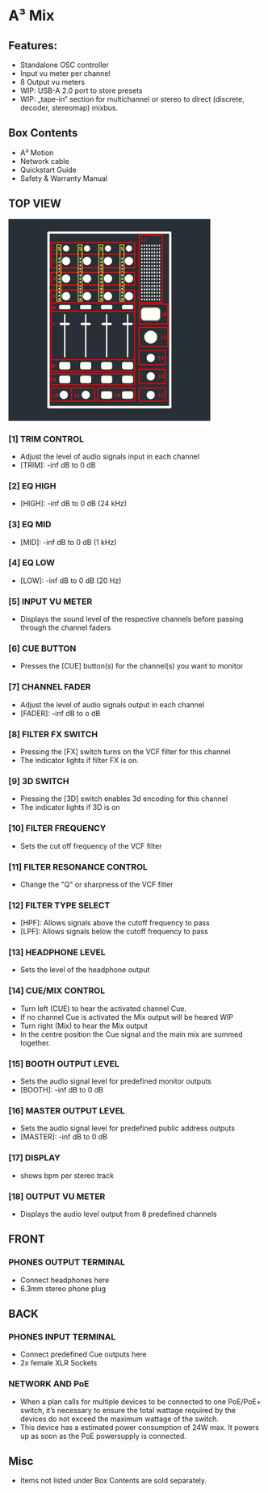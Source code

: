 # A³ Mix
## Features:
- Standalone OSC controller
- Input vu meter per channel
- 8 Output vu meters
- WIP: USB-A 2.0 port to store presets
- WIP: „tape-in“ section for multichannel or stereo to direct (discrete, decoder, stereomap) mixbus.

## Box Contents
- A³ Motion
- Network cable
- Quickstart Guide
- Safety & Warranty Manual

## TOP VIEW
![A³ Mix numbered](pics_user/a3_systen_symbol_mix_numbered.png)

### [1] TRIM CONTROL
- Adjust the level of audio signals input in each channel
- [TRIM]: -inf dB to 0 dB

### [2] EQ HIGH
- [HIGH]: -inf dB to 0 dB (24 kHz)

### [3] EQ MID
- [MID]: -inf dB to 0 dB (1 kHz)

### [4] EQ LOW
- [LOW]: -inf dB to 0 dB (20 Hz)

### [5] INPUT VU METER
- Displays the sound level of the respective channels before passing through the channel faders

### [6] CUE BUTTON
- Presses the [CUE] button(s) for the channel(s) you want to monitor

### [7] CHANNEL FADER
- Adjust the level of audio signals output in each channel
- [FADER]: -inf dB to o dB

### [8] FILTER FX SWITCH
- Pressing the [FX] switch turns on the VCF filter for this channel
- The indicator lights if filter FX is on.

### [9]  3D SWITCH
- Pressing the [3D] switch enables 3d encoding for this channel
- The indicator lights if 3D is on

### [10] FILTER FREQUENCY
- Sets the cut off frequency of the VCF filter

### [11] FILTER RESONANCE CONTROL
- Change the "Q" or sharpness of the VCF filter

### [12] FILTER TYPE SELECT
- [HPF]: Allows signals above the cutoff frequency to pass
- [LPF]: Allows signals below the cutoff frequency to pass

### [13] HEADPHONE LEVEL
- Sets the level of the headphone output

### [14] CUE/MIX CONTROL
- Turn left (CUE) to hear the activated channel Cue.
- If no channel Cue is activated the Mix output will be heared WIP
- Turn right (Mix) to hear the Mix output
- In the centre position the Cue signal and the main mix are summed together.

### [15] BOOTH OUTPUT LEVEL
- Sets the audio signal level for predefined monitor outputs
- [BOOTH]: -inf dB to 0 dB

### [16] MASTER OUTPUT LEVEL
- Sets the audio signal level for predefined public address outputs
- [MASTER]: -inf dB to 0 dB

### [17] DISPLAY
- shows bpm per stereo track

### [18] OUTPUT VU METER
- Displays the audio level output from 8 predefined channels

## FRONT
### PHONES OUTPUT TERMINAL
- Connect headphones here
- 6.3mm stereo phone plug

## BACK
### PHONES INPUT TERMINAL
- Connect predefined Cue outputs here
-  2x female XLR Sockets

### NETWORK AND PoE
- When a plan calls for multiple devices to be connected to one PoE/PoE+ switch, it’s necessary to ensure the total wattage required by the devices do not exceed the maximum wattage of the switch.
- This device has a  estimated power consumption of 24W max. It powers up as soon as the PoE powersupply is connected.

## Misc
- Items not listed under Box Contents are sold separately.
